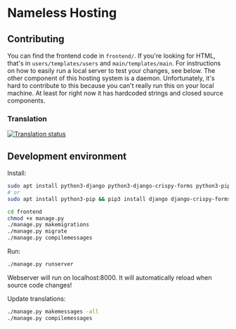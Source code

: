 # Nameless Hosting

## Contributing

You can find the frontend code in `frontend/`. If you're looking for HTML, that's in `users/templates/users` and `main/templates/main`. For instructions on how to easily run a local server to test your changes, see below. The other component of this hosting system is a daemon. Unfortunately, it's hard to contribute to this because you can't really run this on your local machine. At least for right now it has hardcoded strings and closed source components.

### Translation
<a href="http://translate.namelessmc.com/engage/named-hosting/">
<img src="http://translate.namelessmc.com/widgets/named-hosting/-/multi-auto.svg" alt="Translation status" />
</a>

## Development environment

Install:

```sh
sudo apt install python3-django python3-django-crispy-forms python3-pip && sudo pip3 install django-paypal
# or
sudo apt install python3-pip && pip3 install django django-crispy-forms django-paypal

cd frontend
chmod +x manage.py
./manage.py makemigrations
./manage.py migrate
./manage.py compilemessages
```

Run:

```sh
./manage.py runserver
```

Webserver will run on localhost:8000. It will automatically reload when source code changes!

Update translations:

```sh
./manage.py makemessages -all
./manage.py compilemessages
```
